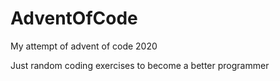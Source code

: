 # AdventOfCode
My attempt of advent of code 2020

Just random coding exercises to become a better programmer
